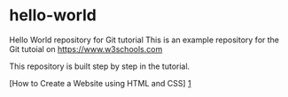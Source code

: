 # hello-world
Hello World repository for Git tutorial
This is an example repository for the Git tutoial on https://www.w3schools.com

This repository is built step by step in the tutorial.

[How to Create a Website using HTML and CSS] [1]

[1]: https://www.browserstack.com/guide/build-a-website-using-html-css
